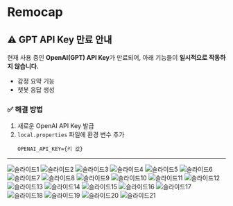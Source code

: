 # Remocap

## ⚠️ GPT API Key 만료 안내

현재 사용 중인 **OpenAI(GPT) API Key**가 만료되어, 아래 기능들이 **일시적으로 작동하지 않습니다.**
- 감정 요약 기능  
- 챗봇 응답 생성

### ✅ 해결 방법

1. 새로운 OpenAI API Key 발급  
2. `local.properties` 파일에 환경 변수 추가
   ```
   OPENAI_API_KEY={키 값}
   ```
---
![슬라이드1](https://github.com/user-attachments/assets/09055cba-65c7-4036-bdf9-8911115ceb99)
![슬라이드2](https://github.com/user-attachments/assets/9fccfb62-23c9-4a20-8df3-5d19f0f95afc)
![슬라이드3](https://github.com/user-attachments/assets/b74910da-2fdc-459c-b81f-0eb58c88223a)
![슬라이드4](https://github.com/user-attachments/assets/7d9b86dd-eaac-45d8-a74f-fb62836f9a36)
![슬라이드5](https://github.com/user-attachments/assets/56ce6313-abff-43fe-a20c-fd72547e4f91)
![슬라이드6](https://github.com/user-attachments/assets/7a07c565-b47b-4910-b657-661244d174a2)
![슬라이드7](https://github.com/user-attachments/assets/49d6dd1c-e13e-4b31-b267-19ef3a16526b)
![슬라이드8](https://github.com/user-attachments/assets/92ade3fb-6923-4a96-b6fe-3d1a368e8409)
![슬라이드9](https://github.com/user-attachments/assets/14fed608-e655-4443-b93d-3008b1a2104b)
![슬라이드10](https://github.com/user-attachments/assets/f0bd8bfd-c826-4c7c-9d11-bfd4048c2a87)
![슬라이드11](https://github.com/user-attachments/assets/d56f5705-337e-409c-8c8c-e0fc21156ace)
![슬라이드12](https://github.com/user-attachments/assets/327e40fc-ff7e-4d60-9439-a5122e314c26)
![슬라이드13](https://github.com/user-attachments/assets/cd7afd27-3d9b-45e9-87fe-abe24faf266d)
![슬라이드14](https://github.com/user-attachments/assets/293a34fe-2393-44fe-aacf-bdafa02a85df)
![슬라이드15](https://github.com/user-attachments/assets/2ff69c3b-3b46-45f8-97d0-96159a77c685)
![슬라이드16](https://github.com/user-attachments/assets/775c92e5-f164-45d2-a861-0f98333b0aaf)
![슬라이드17](https://github.com/user-attachments/assets/cc593612-782c-4616-999d-34cfa829fddb)
![슬라이드18](https://github.com/user-attachments/assets/e72ae50d-848d-4d81-bf40-e82fcad73b25)
![슬라이드19](https://github.com/user-attachments/assets/3b067c7a-ad66-4f63-99c0-38b58a77f007)
![슬라이드20](https://github.com/user-attachments/assets/db027ef9-8408-4bee-abd5-1f3094d7124e)
![슬라이드21](https://github.com/user-attachments/assets/e225f14c-135d-492f-9063-2f5adb7ea0df)
